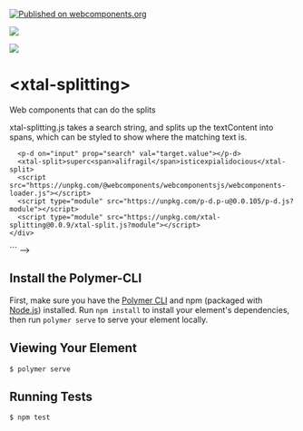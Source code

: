 [![Published on webcomponents.org](https://img.shields.io/badge/webcomponents.org-published-blue.svg)](https://www.webcomponents.org/element/xtal-splitting)

<a href="https://nodei.co/npm/xtal-splitting/"><img src="https://nodei.co/npm/xtal-splitting.png"></a>

<img src="https://badgen.net/bundlephobia/minzip/xtal-splitting">

# \<xtal-splitting\>

Web components that can do the splits 

xtal-splitting.js takes a search string, and splits up the textContent into spans, which can be styled to show where the matching text is.

<!--
```
<custom-element-demo>
  <template>
    <div>

      <h3>Basic xtal-splitting demo</h3>
      <style>
        .match{
          background-color: yellowgreen;
          font-weight: bold;
        }
      </style>
      <input type="text"  value="ca">
      <!-- pass down (p-d) input.value to xtal-split's search property -->
      <p-d on="input" prop="search" val="target.value"></p-d>
      <xtal-split>superc<span>alifragil</span>isticexpialidocious</xtal-split>
      <script src="https://unpkg.com/@webcomponents/webcomponentsjs/webcomponents-loader.js"></script>
      <script type="module" src="https://unpkg.com/p-d.p-u@0.0.105/p-d.js?module"></script>
      <script type="module" src="https://unpkg.com/xtal-splitting@0.0.9/xtal-split.js?module"></script>
    </div>
  </template>
</custom-element-demo>
```
-->

## Install the Polymer-CLI

First, make sure you have the [Polymer CLI](https://www.npmjs.com/package/polymer-cli) and npm (packaged with [Node.js](https://nodejs.org)) installed. Run `npm install` to install your element's dependencies, then run `polymer serve` to serve your element locally.

## Viewing Your Element

```
$ polymer serve
```

## Running Tests

```
$ npm test
```

